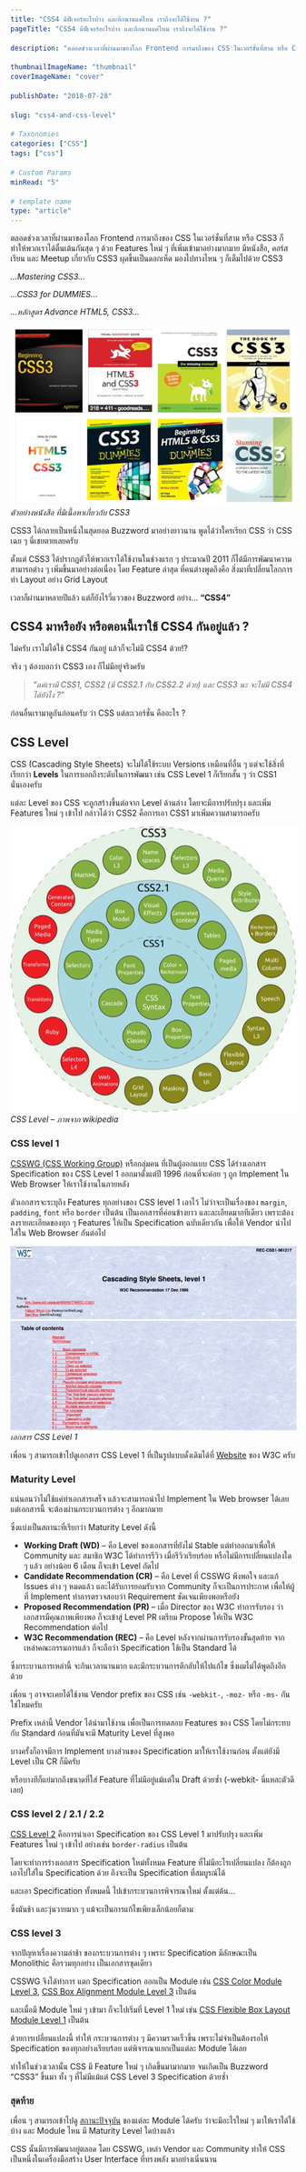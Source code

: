 ```yaml
---
title: "CSS4 มีฟีเจอร์อะไรบ้าง และอีกนานแค่ไหน เราถึงจะได้ใช้งาน ?"
pageTitle: "CSS4 มีฟีเจอร์อะไรบ้าง และอีกนานแค่ไหน เราถึงจะได้ใช้งาน ?"

description: "ตลอดช่วงเวลาที่ผ่านมาของโลก Frontend การมาถึงของ CSS ในเวอร์ชั่นที่สาม หรือ CSS3 ก็ทำให้พวกเราได้ตื่นเต้นกันสุด ๆ ด้วย Features ใหม่ ๆ ที่เพิ่มเข้ามาอย่างมากมาย มีหนังสือ, คอร์สเรียน และ Meetup เกี่ยวกับ CSS3 ผุดขึ้นเป็นดอกเห็ด มองไปทางไหน ๆ ก็เต็มไปด้วย CSS3..."

thumbnailImageName: "thumbnail"
coverImageName: "cover"

publishDate: "2018-07-28"

slug: "css4-and-css-level"

# Taxonomies
categories: ["CSS"]
tags: ["css"]

# Custom Params
minRead: "5"

# template name
type: "article"
---
```


ตลอดช่วงเวลาที่ผ่านมาของโลก Frontend การมาถึงของ CSS ในเวอร์ชั่นที่สาม หรือ CSS3 ก็ทำให้พวกเราได้ตื่นเต้นกันสุด ๆ ด้วย Features ใหม่ ๆ ที่เพิ่มเข้ามาอย่างมากมาย มีหนังสือ, คอร์สเรียน และ Meetup เกี่ยวกับ CSS3 ผุดขึ้นเป็นดอกเห็ด มองไปทางไหน ๆ ก็เต็มไปด้วย CSS3

*...Mastering CSS3...*

*...CSS3 for DUMMIES...*

*...หลักสูตร Advance HTML5, CSS3...*

<p class="_tal-ct">
	<picture class="_mgt-32px">
		<source srcset="css3-book@2x.webp 2x, css3-book.webp" type="image/webp">
		<source srcset="css3-book@2x.jpg 2x, css3-book.jpg" type="image/jpeg">
		<img
			src="css3-book.jpg"
			alt="CSS3 Book"
			class="_w-at _mxw-100pct"
		>
		<em>ตัวอย่างหนังสือ ที่มีเนื้อหาเกี่ยวกับ CSS3</em>
	</picture>
</p>

CSS3 ได้กลายเป็นหนึ่งในสุดยอด Buzzword มาอย่างยาวนาน พูดได้ว่าใครเรียก CSS ว่า CSS เฉย ๆ นี่เชยตายเลยครับ

ตั้งแต่ CSS3 ได้ปรากฏตัวให้พวกเราได้ใช้งานในช่วงแรก ๆ ประมาณปี 2011 ก็ได้มีการพัฒนาความสามารถต่าง ๆ เพิ่มขึ้นมาอย่างต่อเนื่อง โดย Feature ล่าสุด ที่คนต่างพูดถึงคือ สิ่งมาที่เปลี่ยนโลกการทำ Layout อย่าง Grid Layout

เวลาก็ผ่านมาหลายปีแล้ว แต่ก็ยังไร้วี่แววของ Buzzword อย่าง... **“CSS4”**

## CSS4 มาหรือยัง หรือตอนนี้เราใช้ CSS4 กันอยู่แล้ว ?

ไม่ครับ เราไม่ได้ใช้ CSS4 กันอยู่ แล้วก็จะไม่มี CSS4 ด้วย!?

จริง ๆ ต้องบอกว่า CSS3 เอง ก็ไม่มีอยู่จริงครับ

> *“แต่เรามี CSS1, CSS2 (มี CSS2.1 กับ CSS2.2 ด้วย) และ CSS3 นะ จะไม่มี CSS4 ได้ยังไง ?”*

ก่อนอื่นเรามาดูกันก่อนครับ ว่า CSS แต่ละเวอร์ชั่น คืออะไร ?

## CSS Level

CSS (Cascading Style Sheets) จะไม่ได้ใช้ระบบ Versions เหมือนที่อื่น ๆ แต่จะใช้สิ่งที่เรียกว่า **Levels** ในการบอกถึงระดับในการพัฒนา เช่น CSS Level 1 ก็เรียกสั้น ๆ ว่า CSS1 นั่นเองครับ

แต่ละ Level ของ CSS จะถูกสร้างขึ้นต่อจาก Level ด้านล่าง โดยจะมีการปรับปรุง และเพิ่ม Features ใหม่ ๆ เข้าไป กล่าวได้ว่า CSS2 คือการเอา CSS1 มาเพิ่มความสามารถครับ

<p class="_tal-ct">
	<picture class="_mgt-32px">
		<source srcset="css-level@2x.webp 2x, css-level.webp" type="image/webp">
		<source srcset="css-level@2x.jpg 2x, css-level.jpg" type="image/jpeg">
		<img
			src="css-level.jpg"
			alt="css-level"
			class="_w-at _mxw-100pct"
		>
		<em>CSS Level – ภาพจาก wikipedia</em>
	</picture>
</p>

### CSS level 1

<a href="https://www.w3.org/Style/CSS/members" target="_blank" rel="noreferrer noopener" class="bio-link -fancy">CSSWG (CSS Working Group)</a> หรือกลุ่มคน ที่เป็นผู้ออกแบบ CSS ได้ร่างเอกสาร Specification ของ CSS Level 1 ออกมาตั้งแต่ปี 1996 ก่อนที่จะค่อย ๆ ถูก Implement ใน Web Browser ให้เราใช้งานในภายหลัง

ตัวเอกสารจะระบุถึง Features ทุกอย่างของ CSS level 1 เอาไว้ ไม่ว่าจะเป็นเรื่องของ ```margin```, ```padding```, ```font``` หรือ ```border``` เป็นต้น เป็นเอกสารที่ค่อนข้างยาว และละเอียดมากทีเดียว เพราะต้องลงรายละเอียดของทุก ๆ Features ให้เป็น Specification ฉบับเดียวกัน เพื่อให้ Vendor นำไปใส่ใน Web Browser กันต่อไป

<p class="_tal-ct">
	<picture class="_mgt-32px">
		<source srcset="css1@2x.webp 2x, css1.webp" type="image/webp">
		<source srcset="css1@2x.jpg 2x, css1.jpg" type="image/jpeg">
		<img
			src="css1.jpg"
			alt="css1"
			class="_w-at _mxw-100pct"
		>
		<em>เอกสาร CSS Level 1</em>
	</picture>
</p>

เพื่อน ๆ สามารถเข้าไปดูเอกสาร CSS Level 1 ที่เป็นรูปแบบดั้งเดิมได้ที่ <a href="https://www.w3.org/TR/REC-CSS1-961217" target="_blank" rel="noreferrer noopener" class="bio-link -fancy">Website</a> ของ W3C ครับ

### Maturity Level

แน่นอนว่าไม่ใช้แค่ทำเอกสารเสร็จ แล้วจะสามารถนำไป Implement ใน Web browser ได้เลย แต่เอกสารนี้ จะต้องผ่านกระบวนการต่าง ๆ อีกมากมาย

ซึ่งแบ่งเป็นสถานะที่เรียกว่า Maturity Level ดังนี้

- **Working Draft (WD)** – คือ Level ของเอกสารที่ยังไม่ Stable แต่ทำออกมาเพื่อให้ Community และ สมาชิก W3C ได้ทำการรีวิว เมื่อรีวิวเรียบร้อย หรือไม่มีการเปลี่ยนแปลงใด ๆ แล้ว อย่างน้อย 6 เดือน ก็จะเข้า Level ถัดไป
- **Candidate Recommendation (CR)** – คือ Level ที่ CSSWG พึงพอใจ และแก้ Issues ต่าง ๆ หมดแล้ว และได้รับการยอมรับจาก Community ก็จะเป็นการประกาศ เพื่อให้ผู้ที่ Implement ทำการตรวจสอบว่า Requirement ชัดเจนเพียงพอหรือยัง
- **Proposed Recommendation (PR)** – เมื่อ Director ของ W3C ทำการรับรอง ว่าเอกสารมีคุณภาพเพียงพอ ก็จะเข้าสู่ Level PR เตรียม Propose ให้เป็น W3C Recommendation ต่อไป
- **W3C Recommendation (REC)** – คือ Level หลังจากผ่านการรับรองขั้นสุดท้าย จากเหล่าคณะกรรมการแล้ว ก็จะถือว่า Specification ใช้เป็น Standard ได้

ซึ่งกระบวนการเหล่านี้ จะกินเวลานานมาก และมีกระบวนการตีกลับให้ไปแก้ไข ซึ่งผมไม่ได้พูดถึงอีกด้วย

เพื่อน ๆ อาจจะเคยได้ใช้งาน Vendor prefix ของ CSS เช่น ```-webkit-```, ```-moz-``` หรือ ```-ms-``` กันใช่ไหมครับ

Prefix เหล่านี้ Vendor ได้นำมาใช้งาน เพื่อเป็นการทดสอบ Features ของ CSS โดยไม่กระทบกับ Standard ก่อนที่มันจะมี Maturity Level ที่สูงพอ

บางครั้งก็อาจมีการ Implement บางส่วนของ Specification มาให้เราใช้งานก่อน ตั้งแต่ยังมี Level เป็น CR ก็มีครับ

หรือบางทีก็แย่มากถึงขนาดที่ใส่ Feature ที่ไม่มีอยู่แม้แต่ใน Draft ด้วยซ้ำ (-webkit- นี่แหละตัวดีเลย)

### CSS level 2 / 2.1 / 2.2

<a href="https://www.w3.org/TR/CSS22/" target="_blank" rel="noreferrer noopener" class="bio-link -fancy">CSS Level 2</a> คือการนำเอา Specification ของ CSS Level 1 มาปรับปรุง และเพิ่ม Features ใหม่ ๆ เข้าไป อย่างเช่น ```border-radius``` เป็นต้น

โดยจะทำการร่างเอกสาร Specification ใหม่ทั้งหมด Feature ที่ไม่มีอะไรเปลี่ยนแปลง ก็ต้องถูกเอาไปใส่ใน Specification ด้วย ถึงจะเป็น Specification ที่สมบูรณ์ได้

และเอา Specification ทั้งหมดนี้ ไปเข้ากระบวนการพิจารณาใหม่ ตั้งแต่ต้น...

ซึ่งมันช้า และวุ่นวายมาก ๆ แม้จะเป็นการแก้ไขเพียงเล็กน้อยก็ตาม

### CSS level 3

จากปัญหาเรื่องความล่าช้า ของกระบวนการต่าง ๆ เพราะ Specification มีลักษณะเป็น Monolithic คือรวมทุกอย่าง เป็นเอกสารชุดเดียว

CSSWG จึงได้ทำการ แตก Specification ออกเป็น Module เช่น <a href="https://www.w3.org/TR/2018/REC-css-color-3-20180619/" target="_blank" rel="noreferrer noopener" class="bio-link -fancy">CSS Color Module Level 3</a>, <a href="https://www.w3.org/TR/css-align-3/" target="_blank" rel="noreferrer noopener" class="bio-link -fancy">CSS Box Alignment Module Level 3</a> เป็นต้น

และเมื่อมี Module ใหม่ ๆ เข้ามา ก็จะไปเริ่มที่ Level 1 ใหม่ เช่น <a href="https://www.w3.org/TR/css-flexbox-1/" target="_blank" rel="noreferrer noopener" class="bio-link -fancy">CSS Flexible Box Layout Module Level 1</a> เป็นต้น

ด้วยการเปลี่ยนแปลงนี้ ทำให้ กระบวนการต่าง ๆ มีความรวดเร็วขึ้น เพราะไม่จำเป็นต้องรอให้ Specification ของทุกอย่างเรียบร้อย แต่พิจารณาแยกเป็นแต่ละ Module ได้เลย

ทำให้ในช่วงเวลานั้น CSS มี Feature ใหม่ ๆ เกิดขึ้นมามากมาย จนเกิดเป็น Buzzword “CSS3” ขึ้นมา ทั้ง ๆ ที่ไม่มีแม้แต่ CSS Level 3 Specification ด้วยซ้ำ

### สุดท้าย

เพื่อน ๆ สามารถเข้าไปดู <a href="https://www.w3.org/Style/CSS/current-work" target="_blank" rel="noreferrer noopener" class="bio-link -fancy">สถานะปัจจุบัน</a> ของแต่ละ Module ได้ครับ ว่าจะมีอะไรใหม่ ๆ มาให้เราได้ใช้บ้าง และ Module ไหน มี Maturity Level ใดบ้างแล้ว

CSS นั้นมีการพัฒนาอยู่ตลอด โดย CSSWG, เหล่า Vendor และ Community ทำให้ CSS เป็นหนึ่งในเครื่องมือสร้าง User Interface ที่ทรงพลัง มาอย่างเนิ่นนาน
